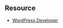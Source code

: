 ## Resource
- [WordPress Developer](https://developer.wordpress.org/block-editor/reference-guides/packages/packages-i18n/)
